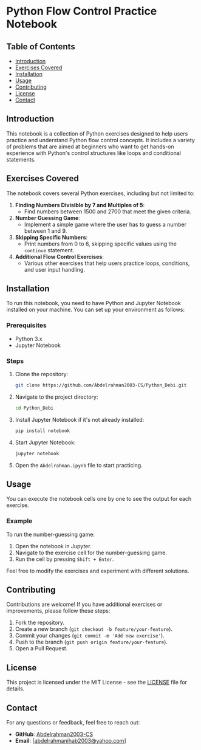 
# Python Flow Control Practice Notebook

## Table of Contents
- [Introduction](#introduction)
- [Exercises Covered](#exercises-covered)
- [Installation](#installation)
- [Usage](#usage)
- [Contributing](#contributing)
- [License](#license)
- [Contact](#contact)

## Introduction

This notebook is a collection of Python exercises designed to help users practice and understand Python flow control concepts. It includes a variety of problems that are aimed at beginners who want to get hands-on experience with Python's control structures like loops and conditional statements.

## Exercises Covered

The notebook covers several Python exercises, including but not limited to:

1. **Finding Numbers Divisible by 7 and Multiples of 5**:
   - Find numbers between 1500 and 2700 that meet the given criteria.
2. **Number Guessing Game**:
   - Implement a simple game where the user has to guess a number between 1 and 9.
3. **Skipping Specific Numbers**:
   - Print numbers from 0 to 6, skipping specific values using the `continue` statement.
4. **Additional Flow Control Exercises**:
   - Various other exercises that help users practice loops, conditions, and user input handling.

## Installation

To run this notebook, you need to have Python and Jupyter Notebook installed on your machine. You can set up your environment as follows:

### Prerequisites

- Python 3.x
- Jupyter Notebook

### Steps

1. Clone the repository:
   ```bash
   git clone https://github.com/Abdelrahman2003-CS/Python_Debi.git
   ```
2. Navigate to the project directory:
   ```bash
   cd Python_Debi
   ```
3. Install Jupyter Notebook if it's not already installed:
   ```bash
   pip install notebook
   ```
4. Start Jupyter Notebook:
   ```bash
   jupyter notebook
   ```
5. Open the `Abdelrahman.ipynb` file to start practicing.

## Usage

You can execute the notebook cells one by one to see the output for each exercise. 

### Example

To run the number-guessing game:
1. Open the notebook in Jupyter.
2. Navigate to the exercise cell for the number-guessing game.
3. Run the cell by pressing `Shift + Enter`.

Feel free to modify the exercises and experiment with different solutions.

## Contributing

Contributions are welcome! If you have additional exercises or improvements, please follow these steps:

1. Fork the repository.
2. Create a new branch (`git checkout -b feature/your-feature`).
3. Commit your changes (`git commit -m 'Add new exercise'`).
4. Push to the branch (`git push origin feature/your-feature`).
5. Open a Pull Request.

## License

This project is licensed under the MIT License - see the [LICENSE](LICENSE) file for details.

## Contact

For any questions or feedback, feel free to reach out:

- **GitHub**: [Abdelrahman2003-CS](https://github.com/Abdelrahman2003-CS)
- **Email**: [abdelrahmanihab2003@yahoo.com]
